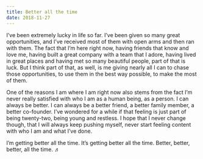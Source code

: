 ```yaml
---
title: Better all the time
date: 2018-11-27
---
```


I’ve been extremely lucky in life so far. I’ve been given so many great opportunities, and I’ve received most of them with open arms and then ran with them. The fact that I’m here right now, having friends that know and love me, having built a great company with a team that I adore, having lived in great places and having met so many beautiful people, part of that is luck. But I think part of that, as well, is me giving nearly all I can to chase those opportunities, to use them in the best way possible, to make the most of them.

One of the reasons I am where I am right now also stems from the fact I’m never really satisfied with who I am as a human being, as a person. I can always be better. I can always be a better friend, a better family member, a better co-founder. I’ve wondered for a while if that feeling is just part of being twenty-two, being young and restless. I hope that I never change though, that I will always keep pushing myself, never start feeling content with who I am and what I’ve done.

I’m getting better all the time. 
It’s getting better all the time.
Better, better, better, all the time. ♬
